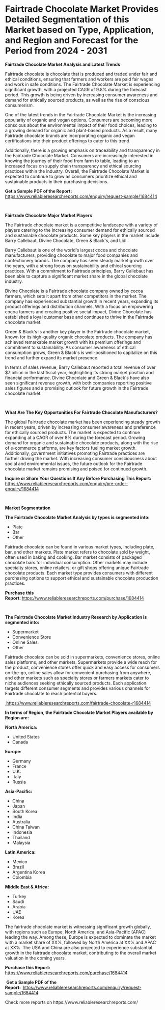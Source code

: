 <p><h1>Fairtrade Chocolate Market Provides Detailed Segmentation of this Market based on Type, Application, and Region and Forecast for the Period from 2024 - 2031</h1></p><p><strong>Fairtrade Chocolate Market Analysis and Latest Trends</strong></p>
<p><p>Fairtrade chocolate is chocolate that is produced and traded under fair and ethical conditions, ensuring that farmers and workers are paid fair wages and work in safe conditions. The Fairtrade Chocolate Market is experiencing significant growth, with a projected CAGR of 9.8% during the forecast period. This growth is being driven by increasing consumer awareness and demand for ethically sourced products, as well as the rise of conscious consumerism. </p><p>One of the latest trends in the Fairtrade Chocolate Market is the increasing popularity of organic and vegan options. Consumers are becoming more conscious about the environmental impact of their food choices, leading to a growing demand for organic and plant-based products. As a result, many Fairtrade chocolate brands are incorporating organic and vegan certifications into their product offerings to cater to this trend.</p><p>Additionally, there is a growing emphasis on traceability and transparency in the Fairtrade Chocolate Market. Consumers are increasingly interested in knowing the journey of their food from farm to table, leading to an increased focus on supply chain transparency and ethical sourcing practices within the industry. Overall, the Fairtrade Chocolate Market is expected to continue to grow as consumers prioritize ethical and sustainable products in their purchasing decisions.</p></p>
<p><strong>Get a Sample PDF of the Report:&nbsp;</strong> <a href="https://www.reliableresearchreports.com/enquiry/request-sample/1684414">https://www.reliableresearchreports.com/enquiry/request-sample/1684414</a></p>
<p>&nbsp;</p>
<p><strong>Fairtrade Chocolate Major Market Players</strong></p>
<p><p>The Fairtrade chocolate market is a competitive landscape with a variety of players catering to the increasing consumer demand for ethically sourced and sustainable chocolate products. Some key players in the market include Barry Callebaut, Divine Chocolate, Green & Black's, and Lidl.</p><p>Barry Callebaut is one of the world's largest cocoa and chocolate manufacturers, providing chocolate to major food companies and confectionery brands. The company has seen steady market growth over the years, with a strong focus on sustainability and ethical sourcing practices. With a commitment to Fairtrade principles, Barry Callebaut has been able to capture a significant market share in the global chocolate industry.</p><p>Divine Chocolate is a Fairtrade chocolate company owned by cocoa farmers, which sets it apart from other competitors in the market. The company has experienced substantial growth in recent years, expanding its product offerings and distribution channels. With a focus on empowering cocoa farmers and creating positive social impact, Divine Chocolate has established a loyal customer base and continues to thrive in the Fairtrade chocolate market.</p><p>Green & Black's is another key player in the Fairtrade chocolate market, known for its high-quality organic chocolate products. The company has achieved remarkable market growth with its premium offerings and commitment to sustainability. As consumer awareness of ethical consumption grows, Green & Black's is well-positioned to capitalize on this trend and further expand its market presence.</p><p>In terms of sales revenue, Barry Callebaut reported a total revenue of over $7 billion in the last fiscal year, highlighting its strong market position and financial performance. Divine Chocolate and Green & Black's have also seen significant revenue growth, with both companies reporting positive sales figures and a promising outlook for future growth in the Fairtrade chocolate market.</p></p>
<p>&nbsp;</p>
<p><strong>What Are The Key Opportunities For Fairtrade Chocolate Manufacturers?</strong></p>
<p><p>The global Fairtrade chocolate market has been experiencing steady growth in recent years, driven by increasing consumer awareness and preference for ethically sourced products. The market is expected to continue expanding at a CAGR of over 8% during the forecast period. Growing demand for organic and sustainable chocolate products, along with the rise of e-commerce platforms, are key factors fueling market growth. Additionally, government initiatives promoting Fairtrade practices are further driving the market. With increasing consumer consciousness about social and environmental issues, the future outlook for the Fairtrade chocolate market remains promising and poised for continued growth.</p></p>
<p><strong>Inquire or Share Your Questions If Any Before Purchasing This Report:</strong> <a href="https://www.reliableresearchreports.com/enquiry/pre-order-enquiry/1684414">https://www.reliableresearchreports.com/enquiry/pre-order-enquiry/1684414</a></p>
<p>&nbsp;</p>
<p><strong>Market Segmentation</strong></p>
<p><strong>The Fairtrade Chocolate Market Analysis by types is segmented into:</strong></p>
<p><ul><li>Plate</li><li>Bar</li><li>Other</li></ul></p>
<p><p>Fairtrade chocolate can be found in various market types, including plate, bar, and other markets. Plate market refers to chocolate sold by weight, often used in baking and cooking. Bar market consists of packaged chocolate bars for individual consumption. Other markets may include specialty stores, online retailers, or gift shops offering unique Fairtrade chocolate products. Each market type provides consumers with different purchasing options to support ethical and sustainable chocolate production practices.</p></p>
<p><strong>Purchase this Report:&nbsp;</strong><a href="https://www.reliableresearchreports.com/purchase/1684414">https://www.reliableresearchreports.com/purchase/1684414</a></p>
<p>&nbsp;</p>
<p><strong>The Fairtrade Chocolate Market Industry Research by Application is segmented into:</strong></p>
<p><ul><li>Supermarket</li><li>Convenience Store</li><li>Online Sales</li><li>Other</li></ul></p>
<p><p>Fairtrade chocolate can be sold in supermarkets, convenience stores, online sales platforms, and other markets. Supermarkets provide a wide reach for the product, convenience stores offer quick and easy access for consumers on-the-go, online sales allow for convenient purchasing from anywhere, and other markets such as specialty stores or farmers markets cater to niche audiences seeking ethically sourced products. Each application targets different consumer segments and provides various channels for Fairtrade chocolate to reach potential buyers.</p></p>
<p><a href="https://www.reliableresearchreports.com/fairtrade-chocolate-r1684414">&nbsp;https://www.reliableresearchreports.com/fairtrade-chocolate-r1684414</a></p>
<p><strong>In terms of Region, the Fairtrade Chocolate Market Players available by Region are:</strong></p>
<p>
    <p> <strong> North America: </strong>
        <ul>
            <li>United States</li>
            <li>Canada</li>
        </ul>
        </p> 
    <p> <strong> Europe: </strong>
        <ul>
            <li>Germany</li>
            <li>France</li>
            <li>U.K.</li>
            <li>Italy</li>
            <li>Russia</li>
        </ul>
        </p> 
    <p> <strong> Asia-Pacific: </strong>
        <ul>
            <li>China</li>
            <li>Japan</li>
            <li>South Korea</li>
            <li>India</li>
            <li>Australia</li>
            <li>China Taiwan</li>
            <li>Indonesia</li>
            <li>Thailand</li>
            <li>Malaysia</li>
        </ul>
        </p> 
    <p> <strong> Latin America: </strong>
        <ul>
            <li>Mexico</li>
            <li>Brazil</li>
            <li>Argentina Korea</li>
            <li>Colombia</li>
        </ul>
        </p> 
    <p> <strong> Middle East & Africa: </strong>
        <ul>
            <li>Turkey</li>
            <li>Saudi</li>
            <li>Arabia</li>
            <li>UAE</li>
            <li>Korea</li>
        </ul>
    </p>
    </p>
<p><p>The fairtrade chocolate market is witnessing significant growth globally, with regions such as Europe, North America, and Asia-Pacific (APAC) leading the way. Among these, Europe is expected to dominate the market with a market share of XX%, followed by North America at XX% and APAC at XX%. The USA and China are also projected to experience substantial growth in the fairtrade chocolate market, contributing to the overall market valuation in the coming years.</p></p>
<p><strong>Purchase this Report: </strong><a href="https://www.reliableresearchreports.com/purchase/1684414">https://www.reliableresearchreports.com/purchase/1684414</a></p>
<p>&nbsp;<strong>Get a Sample PDF of the Report:&nbsp;&nbsp;</strong><a href="https://www.reliableresearchreports.com/enquiry/request-sample/1684414">https://www.reliableresearchreports.com/enquiry/request-sample/1684414</a></p>
<p><strong></strong></p>
<p>Check more reports on https://www.reliableresearchreports.com/</p>